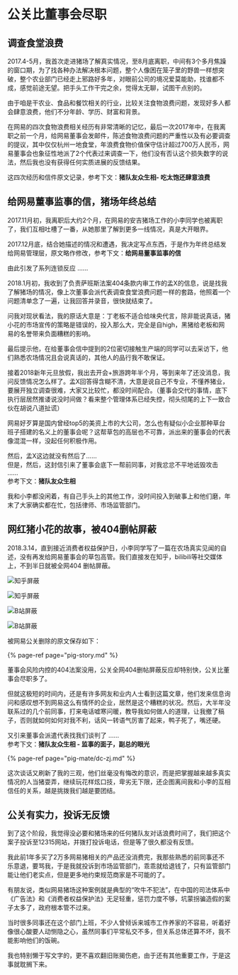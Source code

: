 # 公关比董事会尽职

## 调查食堂浪费

2017.4-5月，我首次走进猪场了解真实情况，至8月底离职，中间有3个多月焦躁的窗口期，为了找各种办法解决根本问题，整个人像困在笼子里的野兽一样想突破，整个农业部门已经走上邪路好多年，对眼前公司的境况爱莫能助，找谁都不成，感觉前途无望。把手头工作干完之余，觉得太无聊，试图干点别的。

由于咱是干农业、食品和餐饮相关的行业，比较关注食物浪费问题，发现好多人都会肆意浪费，他们不分年龄、学历、财富和背景。

在网易的四次食物浪费相关经历有非常清晰的记忆，最后一次2017年中，在我离职之前一个月，给网易董事会发邮件，陈述食物浪费问题的严重性以及有必要调查的提议，其中仅仅杭州一地食堂，年浪费食物价值保守估计超过700万人民币，网易董事会也象征性地派了2个代表过来调查一下，他们没有否认这个损失数字的说法，然后我也没有获得任何实质进展的反馈结果。

这四次经历和信件原文记录，参考下文：**猪队友众生相- 吃太饱还肆意浪费**

## 给网易董事监事的信，猪场年终总结

2017.11月初，我离职后大约2个月，在网易的安吉猪场工作的小李同学也被离职了，我们互相吐槽了一番，从她那里了解到更多一线情况，真是大开眼界。

2017.12月底，结合她描述的情况和遭遇，我决定写点东西，于是作为年终总结发给网易管理层，原文略作修改，参考下文：**给网易董事监事的信**

由此引发了系列连锁反应 ……

2018.1月初，我收到了负责萨班斯法案404条款内审工作的孟X的信息，说是找我了解猪场的情况，像上次董事会派代表调查食堂浪费问题一样的套路，他照着一个问题清单念了一遍，让我回答并录音，很快就结束了。

问我对现状看法，我的原话大意是：丁老板不适合给味央代言，除非能说真话，猪小花的市场宣传的策略是错误的，投入那么大，完全是自high，黑猪给老板和网易的名誉带来负面糟糕的影响。

最后提示他，在给董事会信中提到的2位密切接触生产端的同学可以去采访下，他们熟悉农场情况且会说真话的，其他人的品行我不敢保证。

接着2018新年元旦放假，我出去开会+旅游跨年半个月，等到来年了还没消息，我问反馈情况怎么样了。孟X回答得含糊不清，大意是说自己不专业，不懂养猪业，要展开独立调查很难，大家又比较忙，都没时间配合。（董事会交代的事情，底下执行层居然推诿说没时间做？看来整个管理体系已经失控，彻头彻尾的上下一致合伙在胡说八道扯谎）

网易好歹算是国内曾经top5的美资上市的大公司，怎么也有疑似小企业那种草台班子搭建的名义上的董事会呢？这帮草包的高层也不可靠，派出来的董事会的代表像混混一样，没起任何积极作用。

然后，孟X这边就没有然后了……   
但是，然后，这封信引来了董事会底下一帮前同事，对我忿忿不平地诋毁攻击 ……  
参考下文：**猪队友众生相**

我和小李都没闲着，有自己手头上的其他工作，没时间投入到破事上和他们磨，年末了大家确实都在忙，包括律师、市场监管部门。

## 网红猪小花的故事，被404删帖屏蔽

2018.3.14，直到接近消费者权益保护日，小李同学写了一篇在农场真实见闻的自述，没有再发给网易董事会的草包高管。我们直接发在知乎，bilibili等社交媒体上，不到半日就被全网404 删帖屏蔽。

![&#x77E5;&#x4E4E;&#x5C4F;&#x853D;](https://github.com/lizi-in/blog/tree/cc233bf1ba90f75b16ebcf3f3dfc99245012ad72/.gitbook/assets/zhihu1.png)

![&#x77E5;&#x4E4E;&#x5C4F;&#x853D;](https://github.com/lizi-in/blog/tree/cc233bf1ba90f75b16ebcf3f3dfc99245012ad72/.gitbook/assets/zhihu2.png)

![B&#x7AD9;&#x5C4F;&#x853D;](https://github.com/lizi-in/blog/tree/cc233bf1ba90f75b16ebcf3f3dfc99245012ad72/.gitbook/assets/bilibili2.png)

![B&#x7AD9;&#x5C4F;&#x853D;](https://github.com/lizi-in/blog/tree/cc233bf1ba90f75b16ebcf3f3dfc99245012ad72/.gitbook/assets/bilibili3.png)

被网易公关删除的原文保存如下：

{% page-ref page="pig-story.md" %}

董事会风险内控的404法案没用，公关全网404删帖屏蔽反应却特别快，公关比董事会尽职多了。

但就这极短的时间内，还是有许多网友和业内人士看到这篇文章，他们发来信息询问和感叹想不到网易这么有情怀的企业，居然是这个糟糕的状况。然后，大半年没联系过的几个前同事，打来电话嘘寒问暖，教导我如何做人的道理，让我撤了稿子，否则就如何如何对我不利，话风一转语气厉害了起来，鸭子死了，嘴还硬。

又引来董事会派遣代表找我们谈判了 ……  
参考下文：**猪队友众生相 - 监事的面子，副总的眼光**

{% page-ref page="pig-mate/dc-zj.md" %}

这次谈话又刷新了我的三观，他们丝毫没有悔改的意识，而是把掌握越来越多真实情况的人当猪耍弄，继续玩花样炫口技，卑劣无下限，还企图离间我和小李的互相信任的关系，越是挑拨我们越是要团结。

## 公关有实力，投诉无反馈

到了这个阶段，我觉得没必要和猪场来的任何猪队友对话浪费时间了，我们把这个案子投诉至12315网站，并拨打投诉电话，但是等了很久都没有反馈。

我此前1年多买了2万多网易猪相关的产品还没消费完，我那些熟悉的前同事还不乐意退，要骂我，于是我就投诉到市场监管部门，乖乖就给退钱了，只有监管部门能让他们老实点，但是更多地约束规范商家是不可能的了。

有朋友说，类似网易猪场这种案例就是典型的“吹牛不犯法”，在中国的司法体系中《广告法》和《消费者权益保护法》无足轻重，惩罚力度不够，坑蒙拐骗造假的案子太多了，政府根本管不过来。

当时很多同事还在这个部门上班，不少人曾倾诉来城市工作养家的不容易，听着好像很心酸要人动恻隐之心，虽然同事们平常私交不多，但关系总体还算不坏，我不能影响他们的饭碗。

我也特别懒于写文字的，更不喜欢翻旧账揭伤疤，由于还有其他重要工作，于是这事就耽搁下来。



